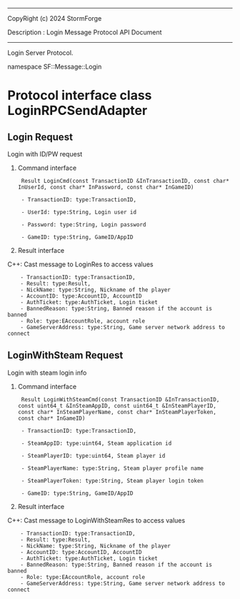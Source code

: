 ﻿***
 
 CopyRight (c) 2024 StormForge
 
 Description : Login Message Protocol API Document

***



Login Server Protocol.

namespace SF::Message::Login


# Protocol interface class LoginRPCSendAdapter
## Login Request
Login with ID/PW request

1. Command interface

        Result LoginCmd(const TransactionID &InTransactionID, const char* InUserId, const char* InPassword, const char* InGameID)

		- TransactionID: type:TransactionID, 

		- UserId: type:String, Login user id

		- Password: type:String, Login password

		- GameID: type:String, GameID/AppID

2. Result interface

C++: Cast message to LoginRes to access values


		- TransactionID: type:TransactionID, 
		- Result: type:Result, 
		- NickName: type:String, Nickname of the player
		- AccountID: type:AccountID, AccountID
		- AuthTicket: type:AuthTicket, Login ticket
		- BannedReason: type:String, Banned reason if the account is banned
		- Role: type:EAccountRole, account role
		- GameServerAddress: type:String, Game server network address to connect


## LoginWithSteam Request
Login with steam login info

1. Command interface

        Result LoginWithSteamCmd(const TransactionID &InTransactionID, const uint64_t &InSteamAppID, const uint64_t &InSteamPlayerID, const char* InSteamPlayerName, const char* InSteamPlayerToken, const char* InGameID)

		- TransactionID: type:TransactionID, 

		- SteamAppID: type:uint64, Steam application id

		- SteamPlayerID: type:uint64, Steam player id

		- SteamPlayerName: type:String, Steam player profile name

		- SteamPlayerToken: type:String, Steam player login token

		- GameID: type:String, GameID/AppID

2. Result interface

C++: Cast message to LoginWithSteamRes to access values


		- TransactionID: type:TransactionID, 
		- Result: type:Result, 
		- NickName: type:String, Nickname of the player
		- AccountID: type:AccountID, AccountID
		- AuthTicket: type:AuthTicket, Login ticket
		- BannedReason: type:String, Banned reason if the account is banned
		- Role: type:EAccountRole, account role
		- GameServerAddress: type:String, Game server network address to connect








